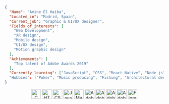 ```json
{
  "Name": "Amine El Haiba",
  "Located_in": "Madrid, Spain",
  "Current_job": "Graphic & UI/UX designer",
  "Fields_of_interests": [
    "Web Development",
    "XR design",
    "Mobile design",
    "UI/UX design",
    "Motion graphic design"
  ],
  "Achievements": [
    "Top talent of Adobe Awards 2019"
  ],
  "Currently_learning": ["JavaScript", "CSS", "React Native", "Node js"]
  "Hobbies": ["Poker", "Music producing", "Fishing", "Architectural design", "Learning new things"]
}
```
<p align="center">
  <img src="https://img.shields.io/badge/-C-171b21?style=flat&logo=c&logoColor=white" alt="C" height="30"/>
  <img src="https://img.shields.io/badge/-HTML5-171b21?style=flat&logo=html5&logoColor=white" alt="HTML5" height="30"/>
  <img src="https://img.shields.io/badge/-CSS3-171b21?style=flat&logo=css3&logoColor=white" alt="CSS3" height="30"/>
  <img src="https://img.shields.io/badge/-JavaScript-171b21?style=flat&logo=javascript&logoColor=white" alt="JavaScript" height="30"/>
  <img src="https://img.shields.io/badge/-Makefile-171b21?style=flat&logo=makefile&logoColor=white" alt="Makefile" height="30"/>
  <img src="https://img.shields.io/badge/-Adobe%20Photoshop-171b21?style=flat&logo=adobe-photoshop&logoColor=white" alt="Adobe Photoshop" height="30"/>
  <img src="https://img.shields.io/badge/-Adobe%20Illustrator-171b21?style=flat&logo=adobe-illustrator&logoColor=white" alt="Adobe Illustrator" height="30"/>
  <img src="https://img.shields.io/badge/-Adobe%20Premiere%20Pro-171b21?style=flat&logo=adobe-premiere-pro&logoColor=white" alt="Adobe Premiere Pro" height="30"/>
  <img src="https://img.shields.io/badge/-Adobe%20After%20Effects-171b21?style=flat&logo=adobe-after-effects&logoColor=white" alt="Adobe After Effects" height="30"/>
  <img src="https://img.shields.io/badge/-Figma-171b21?style=flat&logo=figma&logoColor=white" alt="Figma" height="30"/>
</p>
